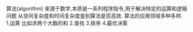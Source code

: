 算法(algorithm) 来源于数学,本质是一系列程序指令,用于解决特定的运算和逻辑问题
从空间复杂度和时间复杂度鉴别算法是否高效.
算法的应用领域多种多样.<br>
    1.运算
       比如求两个大数的和
    2.查找
    3.排序
    4.最优决策
